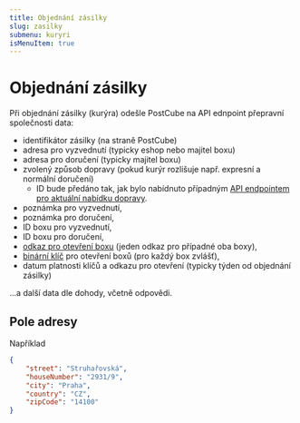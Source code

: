 ```yaml
---
title: Objednání zásilky
slug: zasilky
submenu: kuryri
isMenuItem: true
---
```


# Objednání zásilky
Při objednání zásilky (kurýra) odešle PostCube na API ednpoint přepravní společnosti data:
* identifikátor zásilky (na straně PostCube)
* adresa pro vyzvednutí (typicky eshop nebo majitel boxu)
* adresa pro doručení (typicky majitel boxu)
* zvolený způsob dopravy (pokud kurýr rozlišuje např. expresní a normální doručení)
  * ID bude předáno tak, jak bylo nabídnuto případným 
    [API endpointem pro aktuální nabídku dopravy](https://docs.postcube.cz/docs/kuryri/dopravy.html).
* poznámka pro vyzvednutí,
* poznámka pro doručení,
* ID boxu pro vyzvednutí,
* ID boxu pro doručení,
* [odkaz pro otevření boxu](https://docs.postcube.cz/docs/kuryri/odkaz.html) (jeden odkaz pro případné oba boxy),
* [binární klíč](https://docs.postcube.cz/docs/kuryri/klic.html) pro otevření boxů (pro každý box zvlášť),
* datum platnosti klíčů a odkazu pro otevření (typicky týden od objednání zásilky)

...a další data dle dohody, včetně odpovědi.

## Pole adresy
Například
```json
{
    "street": "Struhařovská",
    "houseNumber": "2931/9",
    "city": "Praha",
    "country": "CZ",
    "zipCode": "14100"
}
```
